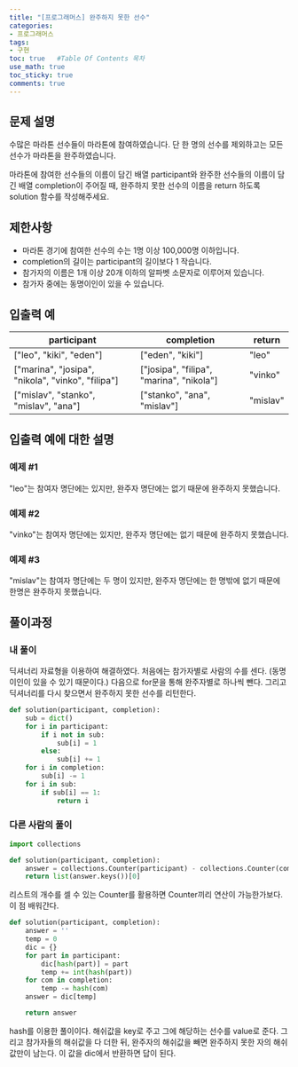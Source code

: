```yaml
---
title: "[프로그래머스] 완주하지 못한 선수"
categories: 
- 프로그래머스
tags:
- 구현
toc: true   #Table Of Contents 목차 
use_math: true
toc_sticky: true
comments: true
---
```


## 문제 설명

수많은 마라톤 선수들이 마라톤에 참여하였습니다. 단 한 명의 선수를 제외하고는 모든 선수가 마라톤을 완주하였습니다.

마라톤에 참여한 선수들의 이름이 담긴 배열 participant와 완주한 선수들의 이름이 담긴 배열 completion이 주어질 때, 완주하지 못한 선수의 이름을 return 하도록 solution 함수를 작성해주세요.

## 제한사항

- 마라톤 경기에 참여한 선수의 수는 1명 이상 100,000명 이하입니다.
- completion의 길이는 participant의 길이보다 1 작습니다.
- 참가자의 이름은 1개 이상 20개 이하의 알파벳 소문자로 이루어져 있습니다.
- 참가자 중에는 동명이인이 있을 수 있습니다.

## 입출력 예

| participant                                       | completion                               | return   |
| ------------------------------------------------- | ---------------------------------------- | -------- |
| ["leo", "kiki", "eden"]                           | ["eden", "kiki"]                         | "leo"    |
| ["marina", "josipa", "nikola", "vinko", "filipa"] | ["josipa", "filipa", "marina", "nikola"] | "vinko"  |
| ["mislav", "stanko", "mislav", "ana"]             | ["stanko", "ana", "mislav"]              | "mislav" |

## 입출력 예에 대한 설명

### 예제 #1
"leo"는 참여자 명단에는 있지만, 완주자 명단에는 없기 때문에 완주하지 못했습니다.

### 예제 #2
"vinko"는 참여자 명단에는 있지만, 완주자 명단에는 없기 때문에 완주하지 못했습니다.

### 예제 #3
"mislav"는 참여자 명단에는 두 명이 있지만, 완주자 명단에는 한 명밖에 없기 때문에 한명은 완주하지 못했습니다.

## 풀이과정

### 내 풀이

딕셔너리 자료형을 이용하여 해결하였다. 처음에는 참가자별로 사람의 수를 센다. (동명이인이 있을 수 있기 때문이다.) 다음으로 for문을 통해 완주자별로 하나씩 뺀다. 그리고 딕셔너리를 다시 찾으면서 완주하지 못한 선수를 리턴한다.

```python
def solution(participant, completion):
    sub = dict()
    for i in participant:
        if i not in sub:
            sub[i] = 1
        else:
            sub[i] += 1
    for i in completion:
        sub[i] -= 1
    for i in sub:
        if sub[i] == 1:
            return i
```

### 다른 사람의 풀이

```python
import collections

def solution(participant, completion):
    answer = collections.Counter(participant) - collections.Counter(completion)
    return list(answer.keys())[0]
```

리스트의 개수를 셀 수 있는 Counter를 활용하면 Counter끼리 연산이 가능한가보다. 이 점 배워간다.

```python
def solution(participant, completion):
    answer = ''
    temp = 0
    dic = {}
    for part in participant:
        dic[hash(part)] = part
        temp += int(hash(part))
    for com in completion:
        temp -= hash(com)
    answer = dic[temp]

    return answer
```

hash를 이용한 풀이이다. 해쉬값을  key로 주고 그에 해당하는 선수를 value로 준다. 그리고 참가자들의 해쉬값을 다 더한 뒤, 완주자의 해쉬값을 빼면 완주하지 못한 자의 해쉬값만이 남는다. 이 값을 dic에서 반환하면 답이 된다.